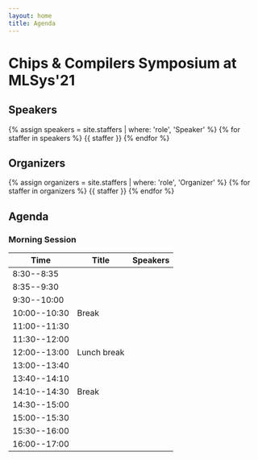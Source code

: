 ```yaml
---
layout: home
title: Agenda
---
```


# Chips & Compilers Symposium at MLSys'21


## Speakers

{% assign speakers = site.staffers | where: 'role', 'Speaker' %}
{% for staffer in speakers %}
{{ staffer }}
{% endfor %}

<div style="clear: both;"></div>

## Organizers

{% assign organizers = site.staffers | where: 'role', 'Organizer' %}
{% for staffer in organizers %}
{{ staffer }}
{% endfor %}

<div style="clear: both;"></div>

## Agenda


### Morning Session

| Time         | Title | Speakers |
| ------------ | ----- | -------- |
| 8:30--8:35   |     |        |
| 8:35--9:30   |       |          |
| 9:30--10:00  |       |          |
| 10:00--10:30 | Break |          |
| 11:00--11:30 |       |          |
| 11:30--12:00 |       |          |
| 12:00--13:00 | Lunch break | |
| 13:00--13:40 |       |          |
| 13:40--14:10 |       |          |
| 14:10--14:30 | Break |          |
| 14:30--15:00 |       |          |
| 15:00--15:30 |       |          |
| 15:30--16:00 |       |          |
| 16:00--17:00 |       |          |


